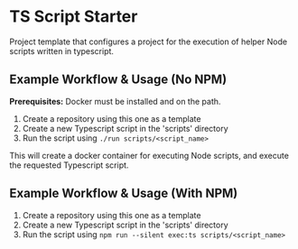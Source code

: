 # TS Script Starter
Project template that configures a project for the execution of helper Node 
scripts written in typescript.

## Example Workflow & Usage (No NPM)
**Prerequisites:** Docker must be installed and on the path. 
1. Create a repository using this one as a template
2. Create a new Typescript script in the 'scripts' directory
3. Run the script using `./run scripts/<script_name>`

This will create a docker container for executing Node scripts, and execute
the requested Typescript script.

## Example Workflow & Usage (With NPM)
1. Create a repository using this one as a template
2. Create a new Typescript script in the 'scripts' directory
3. Run the script using `npm run --silent exec:ts scripts/<script_name>`
